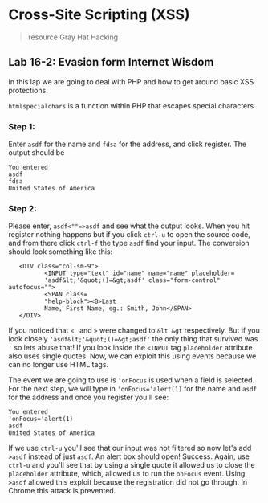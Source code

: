 # Cross-Site Scripting (XSS)

> resource Gray Hat Hacking

## Lab 16-2: Evasion form Internet Wisdom

In this lap we are going to deal with PHP and how to get around basic XSS protections. 

`htmlspecialchars` is a function within PHP that escapes special characters

### Step 1:

Enter `asdf` for the name and `fdsa` for the address, and click register. The output should be 

```
You entered
asdf
fdsa
United States of America
```

### Step 2:

Please enter, `asdf<""=>asdf` and see what the output looks. When you hit register nothing happens but if you click `ctrl-u` to open the source code, and from there click `ctrl-f` the type `asdf` find your input. The conversion should look something like this:

```php+HTML
   <DIV class="col-sm-9">
          <INPUT type="text" id="name" name="name" placeholder=
          'asdf&lt;'&quot;()=&gt;asdf' class="form-control" autofocus="">
          <SPAN class=
          "help-block"><B>Last
          Name, First Name, eg.: Smith, John</SPAN>
   </DIV>
```

If you noticed that `< ` and `>` were changed to `&lt &gt` respectively. But if you look closely `'asdf&lt;'&quot;()=&gt;asdf'`  the only thing that survived was `'` so lets abuse that! If you look inside the `<INPUT` tag `placeholder` attribute also uses single quotes. Now, we can exploit this using events because we can no longer use HTML tags. 

The event we are going to use is `'onFocus` is used when a field is selected. For the next step, we will type in `'onFocus='alert(1)` for the name and `asdf` for the address and once you register you'll see:

```
You entered
'onFocus='alert(1)
asdf
United States of America
```

If we use `ctrl-u` you'll see that our input was not filtered so now let's add `>asdf` instead of just `asdf`.  An alert box should open! Success. Again, use `ctrl-u` and you'll see that by using a single quote it allowed us to close the `placeholder` attribute, which, allowed us to run the `onFocus` event.  Using `>asdf` allowed this exploit because the registration did not go through. In Chrome this attack is prevented. 